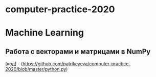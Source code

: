 # computer-practice-2020
# Machine Learning

## Работа с векторами и матрицами в NumPy
[код] - (https://github.com/patrikeyeva/computer-practice-2020/blob/master/python.py)
